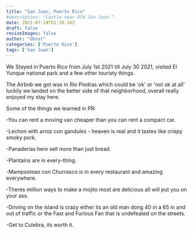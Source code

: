 ```yaml
---
title: "San Juan, Puerto Rico"
#description: "Castle near Old San Juan."
date: 2021-07-24T01:30:14Z
draft: false
resizeImages: false
author: "Ghost"
categories: ['Puerto Rico']
tags: ['San Juan']
---
```


We Stayed in Puerto Rico from July 1st 2021 till July 30 2021, visited El Yunque national park and a few other touristy things.

The Airbnb we got was in Rio Piedras which could be 'ok' or 'not ok at all' luckily we landed on the better side of that neighborhood, overall really enjoyed my stay here.

Some of the things we learned in PR:

-You can rent a moving van cheaper than you can rent a compact car.

-Lechon with arroz con gandules - heaven is real and it tastes like crispy smoky pork.

-Panaderias here sell more than just bread.

-Plantains are in every-thing.

-Mamposteao con Churrasco is in every restaurant and amazing everywhere.

-Theres million ways to make a mojito most are delicious all will put you on your ass.

-Driving on the island is crazy either its an old man dong 40 in a 65 in and out of traffic or the Fast and Furious Fan that is undefeated on the streets.

-Get to Culebra, its worth it.





